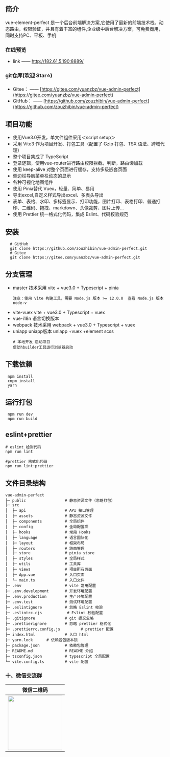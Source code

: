 ## 简介
vue-element-perfect 是一个后台前端解决方案,它使用了最新的前端技术栈、动态路由，权限验证，并且有着丰富的组件,企业级中后台解决方案，可免费商用，同时支持PC、平板、手机

### 在线预览
- link —— [http://182.61.5.190:8889/ ](http://182.61.5.190:8889/)

### git仓库(欢迎 Star⭐)
- Gitee： —— [https://gitee.com/yuanzbz/vue-admin-perfect](https://gitee.com/yuanzbz/vue-admin-perfect)
- GitHub： —— [https://github.com/zouzhibin/vue-admin-perfect](https://github.com/zouzhibin/vue-admin-perfect)
## 项目功能
- 使用Vue3.0开发，单文件组件采用＜script setup＞
- 采用 Vite3 作为项目开发、打包工具（配置了 Gzip 打包、TSX 语法、跨域代理）
- 整个项目集成了 TypeScript
- 登录逻辑，使用vue-router进行路由权限拦截，判断，路由懒加载
- 使用 keep-alive 对整个页面进行缓存，支持多级嵌套页面
- 侧边栏导航菜单栏动态的显示
- 各种可视化地图组件
- 使用 Pinia替代 Vuex，轻量、简单、易用
- 导出excel,自定义样式导出excel、多表头导出
- 表单、表格、水印、多标签显示、打印功能，图片打印、表格打印、普通打印、二维码、拖拽、markdown、头像裁剪、图片上传...
- 使用 Prettier 统一格式化代码，集成 Eslint、代码校验规范

## 安装
```
  # GitHub
  git clone https://github.com/zouzhibin/vue-admin-perfect.git
  # Gitee
  git clone https://gitee.com/yuanzbz/vue-admin-perfect.git
```

## 分支管理
- master 技术采用 vite + vue3.0 + Typescript + pinia
  ```
  注意：使用 Vite 构建工具，需要 Node.js 版本 >= 12.0.0  查看 Node.js 版本 node-v
  ```
- vite-vuex vite + vue3.0 + Typescript + vuex
- vue-i18n 语言切换版本
- webpack 技术采用 webpack + vue3.0 + Typescript + vuex
- uniapp uniapp版本 uniapp +vuex +element scss
  ```
  # 本地开发 启动项目
  借助hbuilder工具运行浏览器启动
  ```

## 下载依赖
```
 npm install
 cnpm install
 yarn 
```
## 运行打包
```
 npm run dev
 npm run build 
```
## eslint+prettier
```
# eslint 检测代码
npm run lint

#prettier 格式化代码
npm run lint:prettier
```

## 文件目录结构
```
vue-admin-perfect
├─ public                 # 静态资源文件（忽略打包）
├─ src
│  ├─ api                 # API 接口管理
│  ├─ assets              # 静态资源文件
│  ├─ components          # 全局组件
│  ├─ config              # 全局配置项
│  ├─ hooks               # 常用 Hooks
│  ├─ language            # 语言国际化
│  ├─ layout              # 框架布局
│  ├─ routers             # 路由管理
│  ├─ store               # pinia store
│  ├─ styles              # 全局样式
│  ├─ utils               # 工具库
│  ├─ views               # 项目所有页面
│  ├─ App.vue             # 入口页面
│  └─ main.ts             # 入口文件
├─ .env                   # vite 常用配置
├─ .env.development       # 开发环境配置
├─ .env.production        # 生产环境配置
├─ .env.test              # 测试环境配置
├─ .eslintignore          # 忽略 Eslint 校验
├─ .eslintrc.cjs           # Eslint 校验配置
├─ .gitignore             # git 提交忽略
├─ .prettierignore        # 忽略 prettier 格式化
├─ .prettierrc.config.js         # prettier 配置
├─ index.html             # 入口 html
├─ yarn.lock      # 依赖包包版本锁
├─ package.json           # 依赖包管理
├─ README.md              # README 介绍
├─ tsconfig.json          # typescript 全局配置
└─ vite.config.ts         # vite 配置
```

### 十、微信交流群
|                                      微信二维码                                      |
| :----------------------------------------------------------------------------------: |
| <img src="http://182.61.5.190:8889/we.png" width=170/> |



